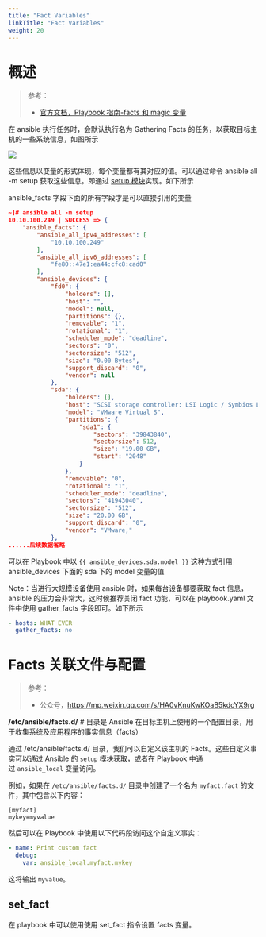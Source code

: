 ```yaml
---
title: "Fact Variables"
linkTitle: "Fact Variables"
weight: 20
---
```


# 概述

> 参考：
> 
> - [官方文档，Playbook 指南-facts 和 magic 变量](https://docs.ansible.com/ansible/latest/playbook_guide/playbooks_vars_facts.html#ansible-facts)

在 ansible 执行任务时，会默认执行名为 Gathering Facts 的任务，以获取目标主机的一些系统信息，如图所示

![](https://notes-learning.oss-cn-beijing.aliyuncs.com/nsvz9y/1616125069706-0662e031-1bfe-478b-bb7d-09cb313f4fe0.jpeg)

这些信息以变量的形式体现，每个变量都有其对应的值。可以通过命令 ansible all -m setup 获取这些信息。即通过 [setup 模块](/docs/IT学习笔记/9.运维/Ansible/Ansible%20Modules/ansible.builtin(内置模块)/System%20模块.md#setup%20-%20收集受管理节点的信息)实现。如下所示

ansible_facts 字段下面的所有字段才是可以直接引用的变量

```json
~]# ansible all -m setup
10.10.100.249 | SUCCESS => {
    "ansible_facts": {
        "ansible_all_ipv4_addresses": [
            "10.10.100.249"
        ],
        "ansible_all_ipv6_addresses": [
            "fe80::47e1:ea44:cfc8:cad0"
        ],
        "ansible_devices": {
            "fd0": {
                "holders": [],
                "host": "",
                "model": null,
                "partitions": {},
                "removable": "1",
                "rotational": "1",
                "scheduler_mode": "deadline",
                "sectors": "0",
                "sectorsize": "512",
                "size": "0.00 Bytes",
                "support_discard": "0",
                "vendor": null
            },
            "sda": {
                "holders": [],
                "host": "SCSI storage controller: LSI Logic / Symbios Logic 53c1030 PCI-X Fusion-MPT Dual Ultra320 SCSI (rev 01)",
                "model": "VMware Virtual S",
                "partitions": {
                    "sda1": {
                        "sectors": "39843840",
                        "sectorsize": 512,
                        "size": "19.00 GB",
                        "start": "2048"
                    }
                },
                "removable": "0",
                "rotational": "1",
                "scheduler_mode": "deadline",
                "sectors": "41943040",
                "sectorsize": "512",
                "size": "20.00 GB",
                "support_discard": "0",
                "vendor": "VMware,"
            },
......后续数据省略
```

可以在 Playbook 中以 `{{ ansible_devices.sda.model }}` 这种方式引用 ansible_devices 下面的 sda 下的 model 变量的值

Note：当进行大规模设备使用 ansible 时，如果每台设备都要获取 fact 信息，ansible 的压力会非常大，这时候推荐关闭 fact 功能，可以在 playbook.yaml 文件中使用 gather_facts 字段即可。如下所示

```yaml
- hosts: WHAT EVER
  gather_facts: no
```

# Facts 关联文件与配置

> 参考：
> - 公众号，https://mp.weixin.qq.com/s/HA0vKnuKwKOaB5kdcYX9rg

**/etc/ansible/facts.d/** # 目录是 Ansible 在目标主机上使用的一个配置目录，用于收集系统及应用程序的事实信息（facts）

通过 /etc/ansible/facts.d/ 目录，我们可以自定义该主机的 Facts。这些自定义事实可以通过 Ansible 的 `setup` 模块获取，或者在 Playbook 中通过 `ansible_local` 变量访问。

例如，如果在 `/etc/ansible/facts.d/` 目录中创建了一个名为 `myfact.fact` 的文件，其中包含以下内容：

```
[myfact]
mykey=myvalue
```

然后可以在 Playbook 中使用以下代码段访问这个自定义事实：

```yaml
- name: Print custom fact
  debug:
    var: ansible_local.myfact.mykey
```

这将输出 `myvalue`。

## set_fact

在 playbook 中可以使用使用 set_fact 指令设置 facts 变量。